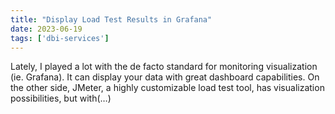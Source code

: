 ```yaml
---
title: "Display Load Test Results in Grafana"
date: 2023-06-19
tags: ['dbi-services']
---
```

Lately, I played a lot with the de facto standard for monitoring visualization (ie. Grafana). It can display your data with great dashboard capabilities. On the other side, JMeter, a highly customizable load test tool, has visualization possibilities, but with(…)